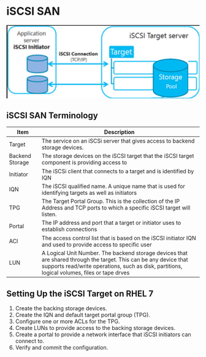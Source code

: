 
# iSCSI SAN

![](fig/iscsi-storage.jpg)

## iSCSI SAN Terminology

Item |Description
---|---
Target | The service on an iSCSi server that gives access to backend storage devices.
Backend Storage | The storage devices on the iSCSI target that the iSCSI target component is providing access to
Initiator | The iSCSi client that connects to a target and is identified by IQN
IQN | The iSCSI qualified name. A unique name that is used for identifying targets as well as initiators
TPG | The Target Portal Group. This is the collection of the IP Address and TCP ports to which a specific iSCSI target will listen.
Portal | The IP address and port that a target or initiator uses to establish connections
ACl | The access control list that is based on the iSCSI initiator IQN and used to provide access to specific user
LUN | A Logical Unit Number. The backend storage devices that are shared through the target. This can be any device that supports read/write operations, such as disk, partitions, logical volumes, files or tape drves

## Setting Up the iSCSI Target on RHEL 7

1. Create the backing storage devices.
2. Create the IQN and default target portal group (TPG).
3. Configure one or more ACLs for the TPG.
4. Create LUNs to provide access to the backing storage devices.
5. Create a portal to provide a network interface that iSCSI initiators can connect to.
6. Verify and commit the configuration.

